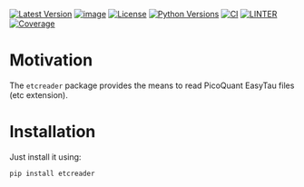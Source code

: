 [![Latest Version](https://img.shields.io/pypi/v/poincare.svg)](https://pypi.python.org/pypi/poincare)
[![image](https://img.shields.io/badge/code%20style-black-000000.svg)](https://github.com/python/black)
[![License](https://img.shields.io/pypi/l/poincare.svg)](https://pypi.python.org/pypi/poincare)
[![Python Versions](https://img.shields.io/pypi/pyversions/poincare.svg)](https://pypi.python.org/pypi/poincare)
[![CI](https://github.com/tdinapoli/etcreader/workflows/CI/badge.svg)](https://github.com/tdinapoli/etcreader/actions?query=workflow%3ACI)
[![LINTER](https://github.com/tdinapoli/etcreader/workflows/Lint/badge.svg)](https://github.com/tdinapoli/etcreader/actions?query=workflow%3ALint)
[![Coverage](https://coveralls.io/repos/github/tdinapoli/etcreader/badge.svg?branch=main)](https://coveralls.io/github/tdinapoli/etcreader?branch=main)

# Motivation

The `etcreader` package provides the means to read PicoQuant EasyTau files (etc extension).

# Installation

Just install it using:

```bash
pip install etcreader
```
